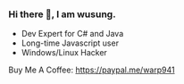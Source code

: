### Hi there 👋, I am wusung.

- Dev Expert for C# and Java
- Long-time Javascript user
- Windows/Linux Hacker

Buy Me A Coffee:  https://paypal.me/warp941

<!--
**wusung/wusung** is a ✨ _special_ ✨ repository because its `README.md` (this file) appears on your GitHub profile.

Here are some ideas to get you started:

- 🔭 I’m currently working on ...
- 🌱 I’m currently learning ...
- 👯 I’m looking to collaborate on ...
- 🤔 I’m looking for help with ...
- 💬 Ask me about ...
- 📫 How to reach me: ...
- 😄 Pronouns: ...
- ⚡ Fun fact: ...
-->
